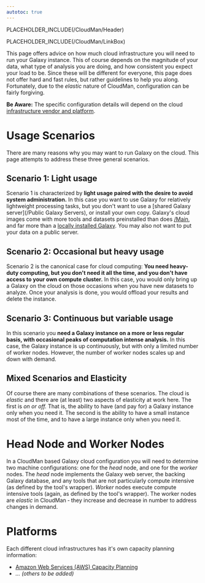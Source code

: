 ```yaml
---
autotoc: true
---
```

PLACEHOLDER_INCLUDE(/CloudMan/Header)

<div class='right'></div> PLACEHOLDER_INCLUDE(/CloudMan/LinkBox)

This page offers advice on how much cloud infrastructure you will need to run your Galaxy instance.  This of course depends on the magnitude of your data, what type of analysis you are doing, and how consistent you expect your load to be.  Since these will be different for everyone, this page does not offer hard and fast rules, but rather guidelines to help you along.  Fortunately, due to the *elastic* nature of CloudMan, configuration can be fairly forgiving.

**Be Aware:** The specific configuration details will depend on the cloud [infrastructure vendor and platform](#platforms).  

# Usage Scenarios
There are many reasons why you may want to run Galaxy on the cloud.  This page attempts to address these three general scenarios.

## Scenario 1: Light usage
Scenario 1 is characterized by **light usage paired with the desire to avoid system administration.**  In this case you want to use Galaxy for relatively lightweight processing tasks, but you don't want to use a [shared Galaxy server](/Public Galaxy Servers), or install your own copy.  Galaxy's cloud images come with more tools and datasets preinstalled than does [/Main](/Main), and far more than a [locally installed Galaxy](../../Admin/GetGalaxy).  You may also not want to put your data on a public server.

## Scenario 2: Occasional but heavy usage
Scenario 2 is the canonical case for cloud computing: **You need heavy-duty computing, but you don't need it all the time, and you don't have access to your own compute cluster.** In this case, you would only bring up a Galaxy on the cloud on those occasions when you have new datasets to analyze.  Once your analysis is done, you would offload your results and delete the instance.

## Scenario 3: Continuous but variable usage
In this scenario you **need a Galaxy instance on a more or less regular basis, with occasional peaks of computation intense analysis.**  In this case, the Galaxy instance is up continuously, but with only a limited number of worker nodes.  However, the number of worker nodes scales up and down with demand.

## Mixed Scenarios and Elasticity
Of course there are many combinations of these scenarios.  The cloud is *elastic* and there are (at least) two aspects of elasticity at work here.  The first is *on or off.*  That is, the ability to have (and pay for) a Galaxy instance only when you need it.  The second is the ability to have a small instance most of the time, and to have a large instance only when you need it.

# Head Node and Worker Nodes
In a CloudMan based Galaxy cloud configuration you will need to determine two machine configurations: one for the *head* node, and one for the *worker* nodes.  The *head* node implements the Galaxy web server, the backing Galaxy database, and any tools that are not particularly compute intensive (as defined by the tool's wrapper).  *Worker* nodes execute compute intensive tools (again, as defined by the tool's wrapper).  The worker nodes are *elastic* in CloudMan ‐ they increase and decrease in number to address changes in demand.

# Platforms

Each different cloud infrastructures has it's own capacity planning information:
* [Amazon Web Services (AWS) Capacity Planning](../AWS/CapacityPlanning)
* *... (others to be added)*
